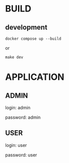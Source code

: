 # BUILD

## development

`docker compose up --build`

or

`make dev`

# APPLICATION

## ADMIN

login: admin

password: admin

## USER

login: user

password: user
